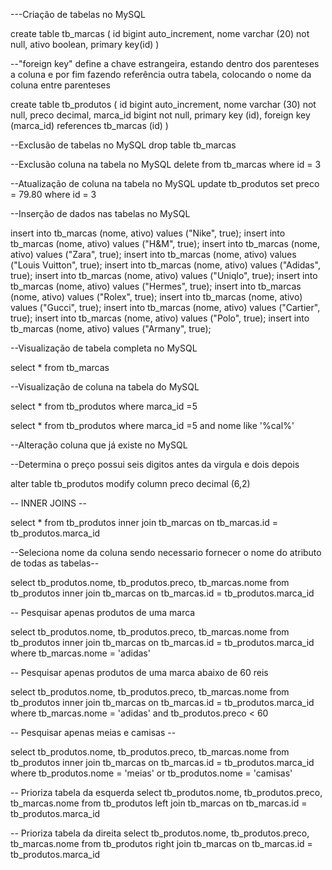 ---Criação de tabelas no MySQL

create table tb_marcas (
	id bigint auto_increment,
    nome varchar (20) not null,
    ativo boolean,
    primary key(id)
)

--"foreign key" define a chave estrangeira, estando dentro dos parenteses a coluna e por fim fazendo referência outra tabela, colocando o nome da coluna entre parenteses

create table tb_produtos (
	id bigint auto_increment,
    nome varchar (30) not null,
    preco decimal,
    marca_id bigint not null,
    primary key (id),
    foreign key (marca_id) references tb_marcas (id)
)


--Exclusão de tabelas no MySQL
drop table tb_marcas

--Exclusão coluna na tabela no MySQL
delete from tb_marcas where id = 3

--Atualização de coluna na tabela no MySQL
update tb_produtos set preco = 79.80 where id = 3

--Inserção de dados nas tabelas no MySQL

insert into tb_marcas (nome, ativo) values ("Nike", true);
insert into tb_marcas (nome, ativo) values ("H&M", true);
insert into tb_marcas (nome, ativo) values ("Zara", true);
insert into tb_marcas (nome, ativo) values ("Louis Vuitton", true);
insert into tb_marcas (nome, ativo) values ("Adidas", true);
insert into tb_marcas (nome, ativo) values ("Uniqlo", true);
insert into tb_marcas (nome, ativo) values ("Hermes", true);
insert into tb_marcas (nome, ativo) values ("Rolex", true);
insert into tb_marcas (nome, ativo) values ("Gucci", true);
insert into tb_marcas (nome, ativo) values ("Cartier", true);
insert into tb_marcas (nome, ativo) values ("Polo", true);
insert into tb_marcas (nome, ativo) values ("Armany", true);

--Visualização de tabela completa no MySQL

select * from tb_marcas

--Visualização de coluna na tabela do MySQL

select * from tb_produtos where marca_id =5

select * from tb_produtos where marca_id =5 and nome like '%cal%'

--Alteração coluna que já existe no MySQL

--Determina o preço possui seis digitos antes da virgula e dois depois

alter table tb_produtos modify column preco decimal (6,2)

--  INNER JOINS --

select * from tb_produtos
	inner join tb_marcas
    on tb_marcas.id = tb_produtos.marca_id

--Seleciona nome da coluna sendo necessario fornecer o nome do atributo de todas as tabelas--

select tb_produtos.nome, tb_produtos.preco, tb_marcas.nome from tb_produtos
	inner join tb_marcas
    on tb_marcas.id = tb_produtos.marca_id


-- Pesquisar apenas produtos de uma marca

select tb_produtos.nome, tb_produtos.preco, tb_marcas.nome from tb_produtos
	inner join tb_marcas
    on tb_marcas.id = tb_produtos.marca_id
    where tb_marcas.nome = 'adidas'


-- Pesquisar apenas produtos de uma marca abaixo de 60 reis 

select tb_produtos.nome, tb_produtos.preco, tb_marcas.nome from tb_produtos
	inner join tb_marcas
    on tb_marcas.id = tb_produtos.marca_id
    where tb_marcas.nome = 'adidas'
    and tb_produtos.preco < 60

-- Pesquisar apenas meias e camisas --

select tb_produtos.nome, tb_produtos.preco, tb_marcas.nome from tb_produtos
	inner join tb_marcas
    on tb_marcas.id = tb_produtos.marca_id
    where tb_produtos.nome = 'meias'
    or tb_produtos.nome = 'camisas'

-- Prioriza tabela da esquerda
select tb_produtos.nome, tb_produtos.preco, tb_marcas.nome from tb_produtos
	left join tb_marcas
    on tb_marcas.id = tb_produtos.marca_id

-- Prioriza tabela da direita
select tb_produtos.nome, tb_produtos.preco, tb_marcas.nome from tb_produtos
	right join tb_marcas
    on tb_marcas.id = tb_produtos.marca_id


